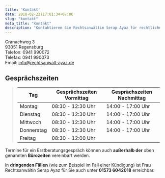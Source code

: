 ```yaml
---
title: 'Kontakt'
date: 2018-02-22T17:01:34+07:00
slug: "kontakt"
meta_title: "Kontakt"
description: "Kontaktieren Sie Rechtsanwältin Serap Ayaz für rechtliche Beratung und Dienstleistungen."
---
```


Cranachweg 3  
93051 Regensburg  
Telefon: 0941 990072  
Telefax: 0941 990073  
Email: [info@rechtsanwalt-ayaz.de](mailto:info@rechtsanwalt-ayaz.de "E-Mail an Rechtsanwältin Serap Ayaz senden")

## Gesprächszeiten

> | Tag        | Gesprächszeiten Vormittag | Gesprächszeiten Nachmittag |
> |------------|---------------------------|----------------------------|
> | Montag     | 08:30 - 12:30 Uhr         | 14:00 - 17:00 Uhr          |
> | Dienstag   | 08:30 - 12:30 Uhr         | 14:00 - 17:00 Uhr          |
> | Mittwoch   | 08:30 - 12:30 Uhr         | 14:00 - 17:00 Uhr          |
> | Donnerstag | 08:30 - 12:30 Uhr         | 14:00 - 17:00 Uhr          |
> | Freitag    | 08:30 - 12:00 Uhr         |                            |

Termine für ein Erstberatungsgespräch können auch **außerhalb der** oben genannten **Bürozeiten** vereinbart werden.

In **dringenden Fällen** (wie zum Beispiel im Fall einer Kündigung) ist Frau Rechtsanwältin Serap Ayaz für Sie auch unter **01573 6042018** erreichbar.

<!-- ## Anfahrt -->
